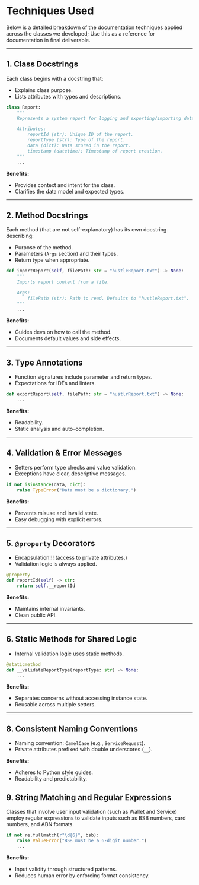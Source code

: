 # Techniques Used

Below is a detailed breakdown of the documentation techniques applied across the classes we developed; Use this as a reference for documentation in final deliverable.

---

## 1. Class Docstrings

Each class begins with a docstring that:

- Explains class purpose.
- Lists attributes with types and descriptions.

```python
class Report:
    """
    Represents a system report for logging and exporting/importing data.

    Attributes:
        reportId (str): Unique ID of the report.
        reportType (str): Type of the report.
        data (dict): Data stored in the report.
        timestamp (datetime): Timestamp of report creation.
    """
    ...
```

**Benefits:**

- Provides context and intent for the class.
- Clarifies the data model and expected types.

---

## 2. Method Docstrings

Each method (that are not self-explanatory) has its own docstring describing:

- Purpose of the method.
- Parameters (`Args` section) and their types.
- Return type when appropriate.

```python
def importReport(self, filePath: str = "hustleReport.txt") -> None:
    """
    Imports report content from a file.

    Args:
        filePath (str): Path to read. Defaults to "hustleReport.txt".
    """
    ...
```

**Benefits:**

- Guides devs on how to call the method.
- Documents default values and side effects.

---

## 3. Type Annotations

- Function signatures include parameter and return types.
- Expectations for IDEs and linters.

```python
def exportReport(self, filePath: str = "hustlrReport.txt") -> None:
    ...
```

**Benefits:**

- Readability.
- Static analysis and auto-completion.

---

## 4. Validation & Error Messages

- Setters perform type checks and value validation.
- Exceptions have clear, descriptive messages.

```python
if not isinstance(data, dict):
    raise TypeError("Data must be a dictionary.")
```

**Benefits:**

- Prevents misuse and invalid state.
- Easy debugging with explicit errors.

---

## 5. `@property` Decorators

- Encapsulation!!! (access to private attributes.)
- Validation logic is always applied.

```python
@property
def reportId(self) -> str:
    return self.__reportId
```

**Benefits:**

- Maintains internal invariants.
- Clean public API.

---

## 6. Static Methods for Shared Logic

- Internal validation logic uses static methods.

```python
@staticmethod
def __validateReportType(reportType: str) -> None:
    ...
```

**Benefits:**

- Separates concerns without accessing instance state.
- Reusable across multiple setters.

---

## 8. Consistent Naming Conventions

- Naming convention: `CamelCase` (e.g., `ServiceRequest`).
- Private attributes prefixed with double underscores (`__`).

**Benefits:**

- Adheres to Python style guides.
- Readability and predictability.

## 9. String Matching and Regular Expressions

Classes that involve user input validation (such as Wallet and Service) employ regular expressions to validate inputs such as BSB numbers, card numbers, and ABN formats.

```python
if not re.fullmatch(r"\d{6}", bsb):
    raise ValueError("BSB must be a 6-digit number.")
    ...
```

**Benefits:**

- Input validity through structured patterns.
- Reduces human error by enforcing format consistency.
